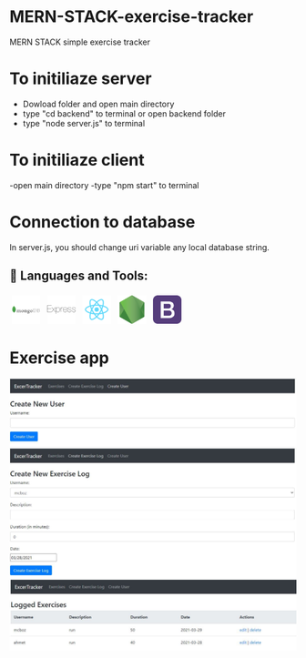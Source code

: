 # MERN-STACK-exercise-tracker
MERN STACK  simple exercise tracker

# To initiliaze server 
- Dowload folder and open main directory
- type "cd backend" to terminal or open backend folder
- type "node server.js" to terminal

# To initiliaze client
-open main directory
-type "npm start" to terminal

# Connection to database
In server.js, you should change uri variable any local database string.



## 🧰 Languages and Tools:
<p>
<img src="https://raw.githubusercontent.com/github/explore/80688e429a7d4ef2fca1e82350fe8e3517d3494d/topics/mongodb/mongodb.png" alt="mongodb" height="50" style="vertical-align:top; margin:4px">
<img src="https://raw.githubusercontent.com/github/explore/80688e429a7d4ef2fca1e82350fe8e3517d3494d/topics/express/express.png" alt="express" height="50" style="vertical-align:top; margin:4px">
<img src="https://raw.githubusercontent.com/github/explore/80688e429a7d4ef2fca1e82350fe8e3517d3494d/topics/react/react.png" alt="react" height="50" style="vertical-align:top; margin:4px">
<img src="https://raw.githubusercontent.com/github/explore/80688e429a7d4ef2fca1e82350fe8e3517d3494d/topics/nodejs/nodejs.png" alt="nodejs" height="50" style="vertical-align:top; margin:4px">
 <img src="https://raw.githubusercontent.com/github/explore/80688e429a7d4ef2fca1e82350fe8e3517d3494d/topics/bootstrap/bootstrap.png" alt="bootstrap" height="50" style="vertical-align:top; margin:4px">
</p>

# Exercise app

<img src="img/1.JPG" alt="Girl in a jacket">

<img src="img/2.JPG" alt="Girl in a jacket">

<img src="img/3.JPG" alt="Girl in a jacket">


